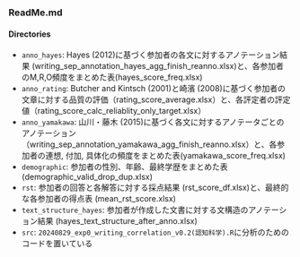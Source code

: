 ### ReadMe.md

#### Directories
- `anno_hayes`: Hayes (2012)に基づく参加者の各文に対するアノテーション結果 (writing_sep_annotation_hayes_agg_finish_reanno.xlsx)と、各参加者のM,R,O頻度をまとめた表(hayes_score_freq.xlsx)
- `anno_rating`: Butcher and Kintsch (2001)と崎濱 (2008)に基づく参加者の文章に対する品質の評価（rating_score_average.xlsx）と、各評定者の評定値（rating_score_calc_reliablity_only_target.xlsx）
- `anno_yamakawa`: 山川・藤木 (2015)に基づく各文に対するアノテータごとのアノテーション（writing_sep_annotation_yamakawa_agg_finish_reanno.xlsx）と、各参加者の連想, 付加, 具体化の頻度をまとめた表(yamakawa_score_freq.xlsx)
- `demographic`: 参加者の性別、年齢、最終学歴をまとめた表 (demographic_valid_drop_dup.xlsx)
- `rst`: 参加者の回答と各解答に対する採点結果 (rst_score_df.xlsx)と、最終的な各参加者の得点表 (mean_rst_score.xlsx)
- `text_structure_hayes`: 参加者が作成した文書に対する文構造のアノテーション結果 (hayes_text_structure_after_anno.xlsx)
- `src`: `20240829_exp0_writing_correlation_v0.2(認知科学).R`に分析のためのコードを置いている